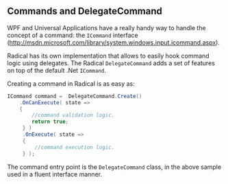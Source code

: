 ## Commands and DelegateCommand

WPF and Universal Applications have a really handy way to handle the concept of a command: the `ICommand` interface (http://msdn.microsoft.com/library/system.windows.input.icommand.aspx).

Radical has its own implementation that allows to easily hook command logic using delegates. The Radical `DelegateCommand` adds a set of features on top of the default .Net `ICommand`.

Creating a command in Radical is as easy as:

```csharp
ICommand command =  DelegateCommand.Create()
    .OnCanExecute( state =>
    {
        //command validation logic.
        return true;
     } )
     .OnExecute( state =>
     {
         //command execution logic.
     } );
```

The command entry point is the `DelegateCommand` class, in the above sample used in a fluent interface manner.